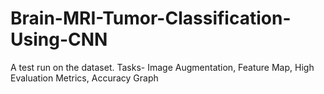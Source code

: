 # Brain-MRI-Tumor-Classification-Using-CNN
A test run on the dataset. Tasks- Image Augmentation, Feature Map, High Evaluation Metrics, Accuracy Graph
